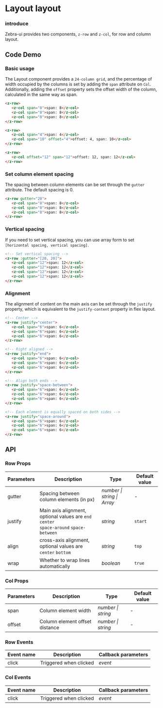 # Layout layout

### introduce

Zebra-ui provides two components, `z-row` and `z-col`, for row and column layout.

## Code Demo

### Basic usage

The Layout component provides a `24-column grid`, and the percentage of width occupied by the columns is set by adding the `span` attribute on `Col`. Additionally, adding the `offset` property sets the offset width of the column, calculated in the same way as span.

```html
<z-row>
   <z-col span="8">span: 8</z-col>
   <z-col span="8">span: 8</z-col>
   <z-col span="8">span: 8</z-col>
</z-row>

<z-row>
   <z-col span="4">span: 4</z-col>
   <z-col span="10" offset="4">offset: 4, span: 10</z-col>
</z-row>

<z-row>
   <z-col offset="12" span="12">offset: 12, span: 12</z-col>
</z-row>
```

### Set column element spacing

The spacing between column elements can be set through the `gutter` attribute. The default spacing is 0.

```html
<z-row gutter="20">
   <z-col span="8">span: 8</z-col>
   <z-col span="8">span: 8</z-col>
   <z-col span="8">span: 8</z-col>
</z-row>
```

### Vertical spacing

If you need to set vertical spacing, you can use array form to set `[horizontal spacing, vertical spacing]`.

```html
<!-- Set vertical spacing -->
<z-row :gutter="[20, 20]">
   <z-col span="12">span: 12</z-col>
   <z-col span="12">span: 12</z-col>
   <z-col span="12">span: 12</z-col>
   <z-col span="12">span: 12</z-col>
</z-row>
```

### Alignment

The alignment of content on the main axis can be set through the `justify` property, which is equivalent to the `justify-content` property in flex layout.

```html
<!-- Center -->
<z-row justify="center">
   <z-col span="6">span: 6</z-col>
   <z-col span="6">span: 6</z-col>
   <z-col span="6">span: 6</z-col>
</z-row>

<!-- Right aligned -->
<z-row justify="end">
   <z-col span="6">span: 6</z-col>
   <z-col span="6">span: 6</z-col>
   <z-col span="6">span: 6</z-col>
</z-row>

<!-- Align both ends -->
<z-row justify="space-between">
   <z-col span="6">span: 6</z-col>
   <z-col span="6">span: 6</z-col>
   <z-col span="6">span: 6</z-col>
</z-row>

<!-- Each element is equally spaced on both sides -->
<z-row justify="space-around">
   <z-col span="6">span: 6</z-col>
   <z-col span="6">span: 6</z-col>
   <z-col span="6">span: 6</z-col>
</z-row>
```

## API

### Row Props

| Parameters | Description | Type | Default value |
| --- | --- | --- | --- |
| gutter | Spacing between column elements (in px) | _number \| string \| Array_ | - |
| justify | Main axis alignment, optional values are `end` `center` <br> `space-around` `space-between` | _string_ | `start` |
| align | cross-axis alignment, optional values are `center` `bottom` | _string_ | `top` |
| wrap | Whether to wrap lines automatically | _boolean_ | `true` |

### Col Props

| Parameters | Description | Type | Default value |
| ------ | -------------- | ------------------ | ------ |
| span | Column element width | _number \| string_ | - |
| offset | Column element offset distance | _number \| string_ | - |

### Row Events

| Event name | Description | Callback parameters |
| ------ | ---------- | ------------------- |
| click | Triggered when clicked | _event_ |

### Col Events

| Event name | Description | Callback parameters |
| ------ | ---------- | ------------------- |
| click | Triggered when clicked | _event_ |